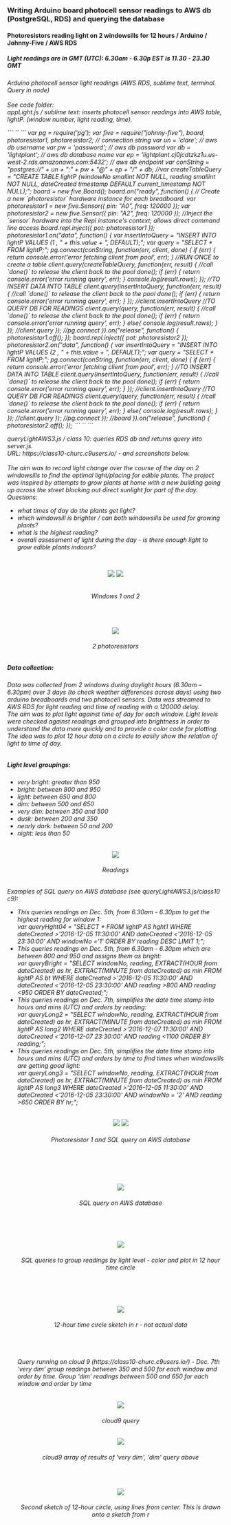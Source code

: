 <H3> Writing Arduino board photocell sensor readings to AWS db (PostgreSQL, RDS) and querying the database</H3>
<H4> Photoresistors reading light on 2 windowsills for 12 hours / Arduino / Johnny-Five / AWS RDS</H4>
<H5> Light readings are in GMT (UTC): 6.30am - 6.30p EST is 11.30 - 23.30 GMT</H5>
<H6>Arduino photocell sensor light readings (AWS RDS, sublime text, terminal. Query in node)<br>
<br>
See code folder:<br>
appLight.js / sublime text: inserts photocell sensor readings into AWS table, lightP. (window number, light reading, time).<br>
<p>
``` `` ```
var pg = require('pg');
var five = require("johnny-five"), board, photoresistor1, photoresistor2;
// connection string
var un = 'clare'; // aws db username
var pw = 'password'; // aws db password
var db = 'lightplant'; // aws db database name
var ep = 'lightplant.cj0jcdtzkz1u.us-west-2.rds.amazonaws.com:5432'; // aws db endpoint
var conString = "postgres://" + un + ":" + pw + "@" + ep + "/" + db;
//var createTableQuery = "CREATE TABLE lightP (windowNo smallint NOT NULL, reading smallint NOT NULL, dateCreated timestamp DEFAULT current_timestamp NOT NULL);";
board = new five.Board();
board.on("ready", function() {
// Create a new `photoresistor` hardware instance for each breadboard.
var photoresistor1 = new five.Sensor({
pin: "A0",
freq: 120000
});
var photoresistor2 = new five.Sensor({
pin: "A2",
freq: 120000
});
//Inject the `sensor` hardware into the Repl instance's context; allows direct command line access
board.repl.inject({
pot: photoresistor1
});
photoresistor1.on("data", function() {
var insertIntoQuery = "INSERT INTO lightP VALUES (1 , " + this.value + ", DEFAULT);";
var query = "SELECT * FROM lightP;";
pg.connect(conString, function(err, client, done) {
if (err) {
return console.error('error fetching client from pool', err);
}
//RUN ONCE to create a table
client.query(createTableQuery, function(err, result) {
//call `done()` to release the client back to the pool
done();
if (err) {
return console.error('error running query', err);
}
console.log(result.rows);
});
//TO INSERT DATA INTO TABLE
client.query(insertIntoQuery, function(err, result) {
//call `done()` to release the client back to the pool
done();
if (err) {
return console.error('error running query', err);
}
}); //client.insertIntoQuery
//TO QUERY DB FOR READINGS
client.query(query, function(err, result) {
//call `done()` to release the client back to the pool
 done();
if (err) {
return console.error('error running query', err);
}
else{
console.log(result.rows);
}
}); //client.query
}); //pg.connect
}).on("release", function() {
photoresistor1.off();     
});
board.repl.inject({
pot: photoresistor2
});
photoresistor2.on("data", function() {
var insertIntoQuery = "INSERT INTO lightP VALUES (2 , " + this.value + ", DEFAULT);";
var query = "SELECT * FROM lightP;";
pg.connect(conString, function(err, client, done) {
if (err) {
return console.error('error fetching client from pool', err);
}
//TO INSERT DATA INTO TABLE
client.query(insertIntoQuery, function(err, result) {
//call `done()` to release the client back to the pool
done();
if (err) {
return console.error('error running query', err);
}
}); //client.insertIntoQuery
//TO QUERY DB FOR READINGS
client.query(query, function(err, result) {
//call `done()` to release the client back to the pool
done();
if (err) {
return console.error('error running query', err);
}
else{
console.log(result.rows);
}
}); //client.query
}); //pg.connect
}); //board
}).on("release", function() {
photoresistor2.off();    
});
``` `` ```
</p>
queryLightAWS3.js / class 10: queries RDS db and returns query into server.js. <br>
URL: https://class10-churc.c9users.io/ - and screenshots below. <br>
<br>
The aim was to record light change over the course of the day on 2 windowsills to find the optimal light/placing for edible plants. The project was inspired by attempts to grow plants at home with a new building going up across the street blocking out direct sunlight for part of the day.<br>
Questions:
<ul>
   <li>what times of day do the plants get light?</li>
   <li>which windowsill is brighter / can both windowsills be used for growing plants?</li>
   <li>what is the highest reading?</li>
   <li>overall assessment of light during the day - is there enough light to grow edible plants indoors?</li>
 </ul>
<br>

<p align="center", margin-bottom="0px">
<img src=https://github.com/churc/data-structures/blob/master/Final%20Assignment%202/IMG_3776window1.jpg>    <img src=https://github.com/churc/data-structures/blob/master/Final%20Assignment%202/IMG_3772window2.jpg>
<H6 align="center", margin-top="0px", border-top="0px">Windows 1 and 2</H6>
</p>
<p align="center">
<br>
<p align="center">
<img src=https://github.com/churc/data-structures/blob/master/Final%20Assignment%202/Photocell1_2_2.jpg>
<H6 H6 align="center">2 photoresistors</H6>
<H5>Data collection: </H5>
<H6>Data was collected from 2 windows during daylight hours (6.30am – 6.30pm) over 3 days (to check weather differences across days) using two arduino breadboards and two photocell sensors. Data was streamed to AWS RDS for light reading and time of reading with a 120000 delay.<br>
The aim was to plot light against time of day for each window. 
Light levels were checked against readings and grouped into brightness in order to understand the data more quickly and to provide a color code for plotting. The idea was to plot 12 hour data on a circle to easily show the relation of light to time of day.</H6>
<H5>Light level groupings:</H5>
<H6><ul>
   <li>very bright: greater than 950</li>
   <li>bright: between 800 and 950</li>
   <li>light: between 650 and 800</li>
   <li>dim: between 500 and 650</li>
   <li>very dim: between 350 and 500</li>
   <li>dusk: between  200 and 350</li>
   <li>nearly dark: between 50 and 200</li>
   <li>night: less than 50</li>
 </ul>
</H6>
</p>
<p align="center">
<img src= https://github.com/churc/data-structures/blob/master/Final%20Assignment%202/PhotocellReadings.jpg> 
<H6 align="center">Readings</H6>
</p>
<H6>Examples of SQL query on AWS database (see queryLightAWS3.js/class10 c9): <ul>
<li>This queries readings on Dec. 5th, from 6.30am - 6.30pm to get the highest reading for window 1:<br>
<i>var queryHght04 = "SELECT * FROM lightP AS hght1 WHERE dateCreated &gt;'2016-12-05 11:30:00' AND dateCreated &lt;'2016-12-05 23:30:00' AND windowNo ='1' ORDER BY reading DESC LIMIT 1;"; </i></li>
<li>This queries readings on Dec. 5th, from 6.30am - 6.30pm which are between 800 and 950 and assigns them as bright:<br>
<i>var queryBright = "SELECT windowNo, reading, EXTRACT(HOUR from dateCreated) as hr, EXTRACT(MINUTE from dateCreated) as min  FROM lightP AS bt WHERE dateCreated &gt;'2016-12-05 11:30:00' AND dateCreated &lt;'2016-12-05 23:30:00' AND reading &gt;800 AND reading &lt;950 ORDER BY dateCreated;"; </i></li>
<li>This queries readings on Dec. 7th, simplifies the date time stamp into hours and mins (UTC) and orders by reading:<br>
<i>var queryLong2 = "SELECT windowNo, reading, EXTRACT(HOUR from dateCreated) as hr, EXTRACT(MINUTE from dateCreated) as min FROM lightP AS long2 WHERE dateCreated &gt;'2016-12-07 11:30:00' AND dateCreated &lt;'2016-12-07 23:30:00' AND reading &lt;1100 ORDER BY reading;";</i>
</li>
<li>This queries readings on Dec. 5th, simplifies the date time stamp into hours and mins (UTC) and orders by time to find times when windowsills are getting good light:<br>
<i>var queryLong3 = "SELECT windowNo, reading, EXTRACT(HOUR from dateCreated) as hr, EXTRACT(MINUTE from dateCreated) as min FROM lightP AS long3 WHERE dateCreated &gt;'2016-12-05 11:30:00' AND dateCreated &lt;'2016-12-05 23:30:00' AND windowNo = '2' AND reading &gt;650 ORDER BY hr;";</i></li><br>

<p align="center">
<img src=https://github.com/churc/data-structures/blob/master/Final%20Assignment%202/Photocell1_1.jpg>    <img src= https://github.com/churc/data-structures/blob/master/Final%20Assignment%202/Screen%20Shot%202016-12-11%20at%203.31.20%20AM_query.png> 
<H6 H6 align="center">Photoresistor 1 and SQL query on AWS database</H6>
</p>
<br>
<p></p>
<br>

<p align="center">
<img src= https://github.com/churc/data-structures/blob/master/Final%20Assignment%202/Screen%20Shot%202016-12-11%20at%203.31.14%20AM_query.png>
<H6 align="center">SQL query on AWS database</H6>
</p><br><br>

<p align="center">
<img src=https://github.com/churc/data-structures/blob/master/Final%20Assignment%202/Screen%20Shot%202016-12-18%20at%2011.47.08%20PM_grpQuery.png>
<H6 align="center">SQL queries to group readings by light level - color and plot in 12 hour time circle</H6>
</p><br><br>
<p align="center">
<img src=https://github.com/churc/data-structures/blob/master/Final%20Assignment%202/Sketch.png>
<H6 align="center">12-hour time circle sketch in r - not actual data</H6>
</p><br>

<H6>Query running on cloud 9 (https://class10-churc.c9users.io/) - Dec. 7th 'very dim' group readings between 350 and 500 for each window and order by time. Group 'dim' readings between 500 and 650 for each window and order by time</H6>
<p align="center">
<img src=https://github.com/churc/data-structures/blob/master/Final%20Assignment%202/Screen%20Shot%202016-12-18%20at%2010.17.58%20PM_query.png>
<H6 align="center">cloud9 query</H6>
</p>

<p align="center">
<img src=https://github.com/churc/data-structures/blob/master/Final%20Assignment%202/Screen%20Shot%202016-12-18%20at%2010.17.21%20PM_apiQuery.png>
<H6 align="center">cloud9 array of results of 'very dim', 'dim' query above</H6>
</p><br>

<p align="center">
<img src=https://github.com/churc/data-structures/blob/master/Final%20Assignment%202/Sketch_line.jpg>
<H6 align="center">Second sketch of 12-hour circle, using lines from center. This is drawn onto a sketch from r</H6>
</p>

